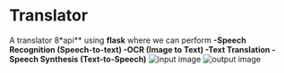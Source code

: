 # Translator
A translator 8*api** using **flask** where we can perform
**-Speech Recognition (Speech-to-text)
-OCR (Image to Text)
-Text Translation
-Speech Synthesis (Text-to-Speech)**
![input image]()
![output image]()

